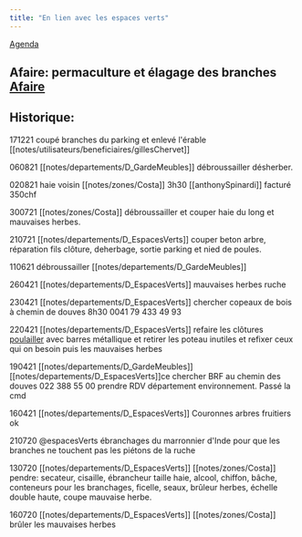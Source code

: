 ```yaml
---
title: "En lien avec les espaces verts"
---
```


[Agenda](notes/AgendaMaJournee.md)

## Afaire: permaculture et élagage des branches [Afaire](notes/statut/Afaire.md)

## Historique:
171221 coupé branches du parking et enlevé l'érable [[notes/utilisateurs/beneficiaires/gillesChervet]]

060821 [[notes/departements/D_GardeMeubles]] débroussailler désherber.

020821 haie voisin [[notes/zones/Costa]] 3h30 [[anthonySpinardi]] facturé 350chf

300721 [[notes/zones/Costa]] débroussailler et couper haie du long et mauvaises herbes.

210721 [[notes/departements/D_EspacesVerts]] couper beton arbre, réparation fils clôture, deherbage, sortie parking et nied de poules.

110621 débroussailler [[notes/departements/D_GardeMeubles]]

260421 [[notes/departements/D_EspacesVerts]] mauvaises herbes ruche

230421 [[notes/departements/D_EspacesVerts]] chercher copeaux de bois à chemin de douves 8h30 0041 79 433 49 93

220421 [[notes/departements/D_EspacesVerts]] refaire les clôtures [poulailler](notes/zones/PoulaillerRuche.md) avec barres métallique et retirer les poteau inutiles et refixer ceux qui on besoin puis les mauvaises herbes

190421 [[notes/departements/D_GardeMeubles]][[notes/departements/D_EspacesVerts]]ce chercher BRF au chemin des douves 022 388 55 00 prendre RDV département environnement. Passé la cmd

160421 [[notes/departements/D_EspacesVerts]] Couronnes arbres fruitiers ok 


210720 @espacesVerts ébranchages du marronnier d'Inde pour que les branches ne touchent pas les piétons de la ruche

130720 [[notes/departements/D_EspacesVerts]] [[notes/zones/Costa]] pendre: secateur, cisaille, ébrancheur taille haie, alcool, chiffon, bâche, conteneurs pour les branchages, ficelle, seaux, brûleur herbes, échelle double haute, coupe mauvaise herbe.

160720 [[notes/departements/D_EspacesVerts]] [[notes/zones/Costa]] brûler les mauvaises herbes
